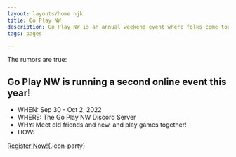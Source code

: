 ```yaml
---
layout: layouts/home.njk
title: Go Play NW
description: Go Play NW is an annual weekend event where folks come together to play indie tabletop role-playing, story, board, and card games. Meet new people! Play new games!
tags: pages

---
```

The rumors are true:
## Go Play NW is running a second online event this year!

* WHEN: Sep 30 - Oct 2, 2022
* WHERE: The Go Play NW Discord Server
* WHY: Meet old friends and new, and play games together!
* HOW: 

[Register Now!](/register){.icon-party}
